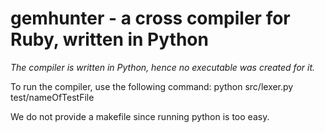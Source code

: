 gemhunter - a cross compiler for Ruby, written in Python
=======================================================

*The compiler is written in Python, hence no executable was created for it.*

To run the compiler, use the following command:
python src/lexer.py test/nameOfTestFile

We do not provide a makefile since running python is too easy.
